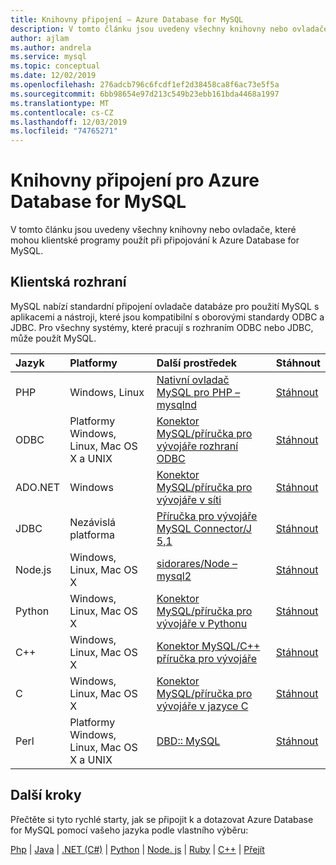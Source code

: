```yaml
---
title: Knihovny připojení – Azure Database for MySQL
description: V tomto článku jsou uvedeny všechny knihovny nebo ovladače, které mohou klientské programy použít při připojování k Azure Database for MySQL.
author: ajlam
ms.author: andrela
ms.service: mysql
ms.topic: conceptual
ms.date: 12/02/2019
ms.openlocfilehash: 276adcb796c6fcdf1ef2d38458ca8f6ac73e5f5a
ms.sourcegitcommit: 6bb98654e97d213c549b23ebb161bda4468a1997
ms.translationtype: MT
ms.contentlocale: cs-CZ
ms.lasthandoff: 12/03/2019
ms.locfileid: "74765271"
---
```

# <a name="connection-libraries-for-azure-database-for-mysql"></a>Knihovny připojení pro Azure Database for MySQL
V tomto článku jsou uvedeny všechny knihovny nebo ovladače, které mohou klientské programy použít při připojování k Azure Database for MySQL.

## <a name="client-interfaces"></a>Klientská rozhraní
MySQL nabízí standardní připojení ovladače databáze pro použití MySQL s aplikacemi a nástroji, které jsou kompatibilní s oborovými standardy ODBC a JDBC. Pro všechny systémy, které pracují s rozhraním ODBC nebo JDBC, může použít MySQL.

| **Jazyk** | **Platformy** | **Další prostředek** | **Stáhnout** |
| :----------- | :------------| :-----------------------| :------------|
| PHP | Windows, Linux | [Nativní ovladač MySQL pro PHP – mysqlnd](https://dev.mysql.com/downloads/connector/php-mysqlnd/) | [Stáhnout](https://secure.php.net/downloads.php) |
| ODBC | Platformy Windows, Linux, Mac OS X a UNIX | [Konektor MySQL/příručka pro vývojáře rozhraní ODBC](https://dev.mysql.com/doc/connector-odbc/en/) | [Stáhnout](https://dev.mysql.com/downloads/connector/odbc/) |
| ADO.NET | Windows | [Konektor MySQL/příručka pro vývojáře v síti](https://dev.mysql.com/doc/connector-net/en/) | [Stáhnout](https://dev.mysql.com/downloads/connector/net/) |
| JDBC | Nezávislá platforma | [Příručka pro vývojáře MySQL Connector/J 5,1](https://dev.mysql.com/doc/connector-j/5.1/en/) | [Stáhnout](https://dev.mysql.com/downloads/connector/j/) |
| Node.js | Windows, Linux, Mac OS X | [sidorares/Node – mysql2](https://github.com/sidorares/node-mysql2/tree/master/documentation) | [Stáhnout](https://github.com/sidorares/node-mysql2) |
| Python | Windows, Linux, Mac OS X | [Konektor MySQL/příručka pro vývojáře v Pythonu](https://dev.mysql.com/doc/connector-python/en/) | [Stáhnout](https://dev.mysql.com/downloads/connector/python/) |
| C++ | Windows, Linux, Mac OS X | [Konektor MySQL/C++ příručka pro vývojáře](https://dev.mysql.com/doc/connector-cpp/en/) | [Stáhnout](https://dev.mysql.com/downloads/connector/python/) |
| C | Windows, Linux, Mac OS X | [Konektor MySQL/příručka pro vývojáře v jazyce C](https://dev.mysql.com/doc/refman/8.0/en/c-api.html) | [Stáhnout](https://dev.mysql.com/downloads/connector/c/)
| Perl | Platformy Windows, Linux, Mac OS X a UNIX | [DBD:: MySQL](https://metacpan.org/pod/DBD::mysql) | [Stáhnout](https://metacpan.org/pod/DBD::mysql) |


## <a name="next-steps"></a>Další kroky
Přečtěte si tyto rychlé starty, jak se připojit k a dotazovat Azure Database for MySQL pomocí vašeho jazyka podle vlastního výběru:

[Php](./connect-php.md) | [Java](./connect-java.md) |  [.NET (C#)](./connect-csharp.md) | [Python](./connect-python.md) | [Node. js](./connect-nodejs.md) | [Ruby](./connect-ruby.md) | [C++](connect-cpp.md) | [Přejít](./connect-go.md)

